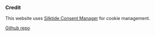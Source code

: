 ### Credit

This website uses [Silktide Consent Manager](https://silktide.com/consent-manager/) for cookie management.  

[Github repo](https://github.com/silktide/consent-manager)
